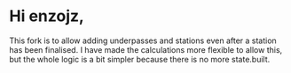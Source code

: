 # Hi enzojz,
This fork is to allow adding underpasses and stations even after a station has been finalised.
I have made the calculations more flexible to allow this, but the whole logic is a bit simpler because there is no more state.built.
